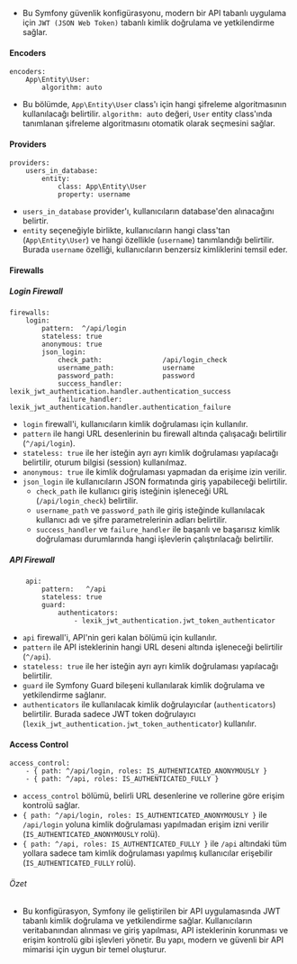 + Bu Symfony güvenlik konfigürasyonu, modern bir API tabanlı uygulama için `JWT (JSON Web Token)` tabanlı kimlik doğrulama ve yetkilendirme sağlar. 

#### Encoders
~~~~~~~
encoders:
    App\Entity\User:
        algorithm: auto
~~~~~~~
+ Bu bölümde, `App\Entity\User` class'ı için hangi şifreleme algoritmasının kullanılacağı belirtilir. `algorithm: auto` değeri, `User` entity class'ında tanımlanan şifreleme algoritmasını otomatik olarak seçmesini sağlar.

#### Providers
~~~~~~~
providers:
    users_in_database:
        entity:
            class: App\Entity\User
            property: username
~~~~~~~
+ `users_in_database` provider'ı, kullanıcıların database'den alınacağını belirtir.
+ `entity` seçeneğiyle birlikte, kullanıcıların hangi class'tan (`App\Entity\User`) ve hangi özellikle (`username`) tanımlandığı belirtilir. Burada `username` özelliği, kullanıcıların benzersiz kimliklerini temsil eder.

#### Firewalls
##### Login Firewall
~~~~~~~
firewalls:
    login:
        pattern:  ^/api/login
        stateless: true
        anonymous: true
        json_login:
            check_path:               /api/login_check
            username_path:            username
            password_path:            password
            success_handler:          lexik_jwt_authentication.handler.authentication_success
            failure_handler:          lexik_jwt_authentication.handler.authentication_failure
~~~~~~~
+ `login` firewall'i, kullanıcıların kimlik doğrulaması için kullanılır.
+ `pattern` ile hangi URL desenlerinin bu firewall altında çalışacağı belirtilir (`^/api/login`).
+ `stateless: true` ile her isteğin ayrı ayrı kimlik doğrulaması yapılacağı belirtilir, oturum bilgisi (session) kullanılmaz.
+ `anonymous: true` ile kimlik doğrulaması yapmadan da erişime izin verilir.
+ `json_login` ile kullanıcıların JSON formatında giriş yapabileceği belirtilir.
  - `check_path` ile kullanıcı giriş isteğinin işleneceği URL (`/api/login_check`) belirtilir.
  - `username_path` ve `password_path` ile giriş isteğinde kullanılacak kullanıcı adı ve şifre parametrelerinin adları belirtilir.
  - `success_handler` ve `failure_handler` ile başarılı ve başarısız kimlik doğrulaması durumlarında hangi işlevlerin çalıştırılacağı belirtilir.

##### API Firewall
~~~~~~~
    api:
        pattern:   ^/api
        stateless: true
        guard:
            authenticators:
                - lexik_jwt_authentication.jwt_token_authenticator
~~~~~~~
+ `api` firewall'i, API'nin geri kalan bölümü için kullanılır.
+ `pattern` ile API isteklerinin hangi URL deseni altında işleneceği belirtilir (`^/api`).
+ `stateless: true` ile her isteğin ayrı ayrı kimlik doğrulaması yapılacağı belirtilir.
+ `guard` ile Symfony Guard bileşeni kullanılarak kimlik doğrulama ve yetkilendirme sağlanır.
+ `authenticators` ile kullanılacak kimlik doğrulayıcılar (`authenticators`) belirtilir. Burada sadece JWT token doğrulayıcı (`lexik_jwt_authentication.jwt_token_authenticator`) kullanılır.

#### Access Control
~~~~~~~
access_control:
    - { path: ^/api/login, roles: IS_AUTHENTICATED_ANONYMOUSLY }
    - { path: ^/api, roles: IS_AUTHENTICATED_FULLY }
~~~~~~~
+ `access_control` bölümü, belirli URL desenlerine ve rollerine göre erişim kontrolü sağlar.
+ `{ path: ^/api/login, roles: IS_AUTHENTICATED_ANONYMOUSLY }` ile `/api/login` yoluna kimlik doğrulaması yapılmadan erişim izni verilir (`IS_AUTHENTICATED_ANONYMOUSLY` rolü).
+ `{ path: ^/api, roles: IS_AUTHENTICATED_FULLY }` ile `/api` altındaki tüm yollara sadece tam kimlik doğrulaması yapılmış kullanıcılar erişebilir (`IS_AUTHENTICATED_FULLY` rolü).

###### Özet
+ Bu konfigürasyon, Symfony ile geliştirilen bir API uygulamasında JWT tabanlı kimlik doğrulama ve yetkilendirme sağlar. Kullanıcıların veritabanından alınması ve giriş yapılması, API isteklerinin korunması ve erişim kontrolü gibi işlevleri yönetir. Bu yapı, modern ve güvenli bir API mimarisi için uygun bir temel oluşturur.
